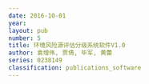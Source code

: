 ```yaml
---
date: 2016-10-01
year: 
layout: pub
number: 5
title: 环境风险源评估分级系统软件V1.0
author: 袁增伟, 贾倩, 毕军, 黄蕾
series: 0238149
classification: publications_software
---
```


